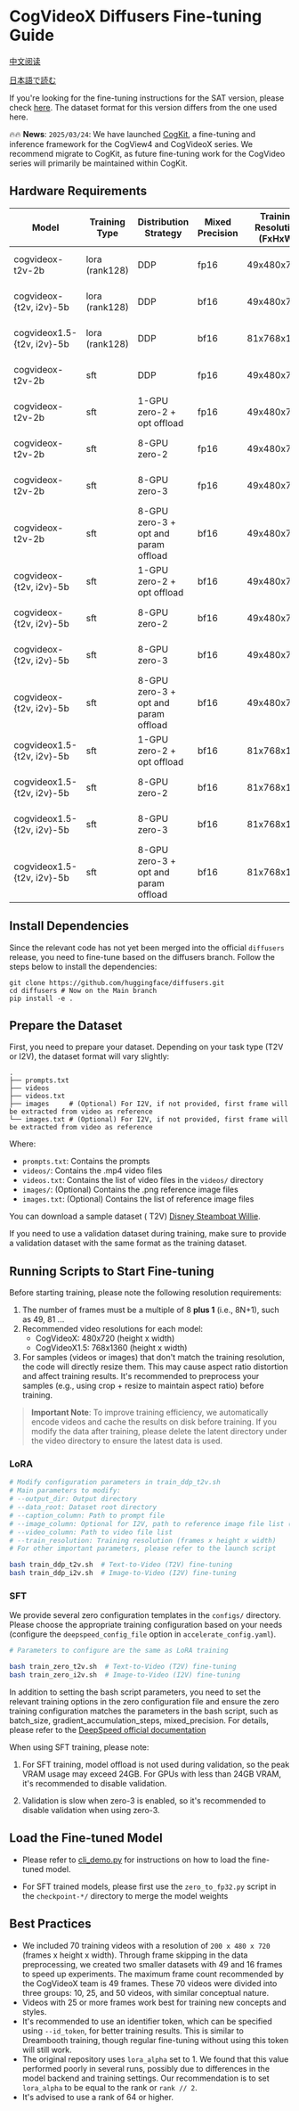 # CogVideoX Diffusers Fine-tuning Guide

[中文阅读](./README_zh.md)

[日本語で読む](./README_ja.md)

If you're looking for the fine-tuning instructions for the SAT version, please check [here](../sat/README_zh.md). The
dataset format for this version differs from the one used here.

🔥🔥 **News**: ```2025/03/24```: We have launched [CogKit](https://github.com/THUDM/CogKit), a fine-tuning and inference framework for the CogView4 and CogVideoX series. We recommend migrate to CogKit, as future fine-tuning work for the CogVideo series will primarily be maintained within CogKit.

## Hardware Requirements

| Model                      | Training Type  | Distribution Strategy                | Mixed Precision | Training Resolution (FxHxW) | Hardware Requirements   |
|----------------------------|----------------|--------------------------------------|-----------------|-----------------------------|-------------------------|
| cogvideox-t2v-2b           | lora (rank128) | DDP                                  | fp16            | 49x480x720                  | 16GB VRAM (NVIDIA 4080) |
| cogvideox-{t2v, i2v}-5b    | lora (rank128) | DDP                                  | bf16            | 49x480x720                  | 24GB VRAM (NVIDIA 4090) |
| cogvideox1.5-{t2v, i2v}-5b | lora (rank128) | DDP                                  | bf16            | 81x768x1360                 | 35GB VRAM (NVIDIA A100) |
| cogvideox-t2v-2b           | sft            | DDP                                  | fp16            | 49x480x720                  | 36GB VRAM (NVIDIA A100) |
| cogvideox-t2v-2b           | sft            | 1-GPU zero-2 + opt offload           | fp16            | 49x480x720                  | 17GB VRAM (NVIDIA 4090) |
| cogvideox-t2v-2b           | sft            | 8-GPU zero-2                         | fp16            | 49x480x720                  | 17GB VRAM (NVIDIA 4090) |
| cogvideox-t2v-2b           | sft            | 8-GPU zero-3                         | fp16            | 49x480x720                  | 19GB VRAM (NVIDIA 4090) |
| cogvideox-t2v-2b           | sft            | 8-GPU zero-3 + opt and param offload | bf16            | 49x480x720                  | 14GB VRAM (NVIDIA 4080) |
| cogvideox-{t2v, i2v}-5b    | sft            | 1-GPU zero-2 + opt offload           | bf16            | 49x480x720                  | 42GB VRAM (NVIDIA A100) |
| cogvideox-{t2v, i2v}-5b    | sft            | 8-GPU zero-2                         | bf16            | 49x480x720                  | 42GB VRAM (NVIDIA 4090) |
| cogvideox-{t2v, i2v}-5b    | sft            | 8-GPU zero-3                         | bf16            | 49x480x720                  | 43GB VRAM (NVIDIA 4090) |
| cogvideox-{t2v, i2v}-5b    | sft            | 8-GPU zero-3 + opt and param offload | bf16            | 49x480x720                  | 28GB VRAM (NVIDIA 5090) |
| cogvideox1.5-{t2v, i2v}-5b | sft            | 1-GPU zero-2 + opt offload           | bf16            | 81x768x1360                 | 56GB VRAM (NVIDIA A100) |
| cogvideox1.5-{t2v, i2v}-5b | sft            | 8-GPU zero-2                         | bf16            | 81x768x1360                 | 55GB VRAM (NVIDIA A100) |
| cogvideox1.5-{t2v, i2v}-5b | sft            | 8-GPU zero-3                         | bf16            | 81x768x1360                 | 55GB VRAM (NVIDIA A100) |
| cogvideox1.5-{t2v, i2v}-5b | sft            | 8-GPU zero-3 + opt and param offload | bf16            | 81x768x1360                 | 40GB VRAM (NVIDIA A100) |

## Install Dependencies

Since the relevant code has not yet been merged into the official `diffusers` release, you need to fine-tune based on
the diffusers branch. Follow the steps below to install the dependencies:

```shell
git clone https://github.com/huggingface/diffusers.git
cd diffusers # Now on the Main branch
pip install -e .
```

## Prepare the Dataset

First, you need to prepare your dataset. Depending on your task type (T2V or I2V), the dataset format will vary
slightly:

```
.
├── prompts.txt
├── videos
├── videos.txt
├── images     # (Optional) For I2V, if not provided, first frame will be extracted from video as reference
└── images.txt # (Optional) For I2V, if not provided, first frame will be extracted from video as reference
```

Where:

- `prompts.txt`: Contains the prompts
- `videos/`: Contains the .mp4 video files
- `videos.txt`: Contains the list of video files in the `videos/` directory
- `images/`: (Optional) Contains the .png reference image files
- `images.txt`: (Optional) Contains the list of reference image files

You can download a sample dataset (
T2V) [Disney Steamboat Willie](https://huggingface.co/datasets/Wild-Heart/Disney-VideoGeneration-Dataset).

If you need to use a validation dataset during training, make sure to provide a validation dataset with the same format
as the training dataset.

## Running Scripts to Start Fine-tuning

Before starting training, please note the following resolution requirements:

1. The number of frames must be a multiple of 8 **plus 1** (i.e., 8N+1), such as 49, 81 ...
2. Recommended video resolutions for each model:
    - CogVideoX: 480x720 (height x width)
    - CogVideoX1.5: 768x1360 (height x width)
3. For samples (videos or images) that don't match the training resolution, the code will directly resize them. This may
   cause aspect ratio distortion and affect training results. It's recommended to preprocess your samples (e.g., using
   crop + resize to maintain aspect ratio) before training.

> **Important Note**: To improve training efficiency, we automatically encode videos and cache the results on disk
> before training. If you modify the data after training, please delete the latent directory under the video directory to
> ensure the latest data is used.

### LoRA

```bash
# Modify configuration parameters in train_ddp_t2v.sh
# Main parameters to modify:
# --output_dir: Output directory
# --data_root: Dataset root directory
# --caption_column: Path to prompt file
# --image_column: Optional for I2V, path to reference image file list (remove this parameter to use the first frame of video as image condition)
# --video_column: Path to video file list
# --train_resolution: Training resolution (frames x height x width)
# For other important parameters, please refer to the launch script

bash train_ddp_t2v.sh  # Text-to-Video (T2V) fine-tuning
bash train_ddp_i2v.sh  # Image-to-Video (I2V) fine-tuning
```

### SFT

We provide several zero configuration templates in the `configs/` directory. Please choose the appropriate training
configuration based on your needs (configure the `deepspeed_config_file` option in `accelerate_config.yaml`).

```bash
# Parameters to configure are the same as LoRA training

bash train_zero_t2v.sh  # Text-to-Video (T2V) fine-tuning
bash train_zero_i2v.sh  # Image-to-Video (I2V) fine-tuning
```

In addition to setting the bash script parameters, you need to set the relevant training options in the zero
configuration file and ensure the zero training configuration matches the parameters in the bash script, such as
batch_size, gradient_accumulation_steps, mixed_precision. For details, please refer to
the [DeepSpeed official documentation](https://www.deepspeed.ai/docs/config-json/)

When using SFT training, please note:

1. For SFT training, model offload is not used during validation, so the peak VRAM usage may exceed 24GB. For GPUs with
   less than 24GB VRAM, it's recommended to disable validation.

2. Validation is slow when zero-3 is enabled, so it's recommended to disable validation when using zero-3.

## Load the Fine-tuned Model

+ Please refer to [cli_demo.py](../inference/cli_demo.py) for instructions on how to load the fine-tuned model.

+ For SFT trained models, please first use the `zero_to_fp32.py` script in the `checkpoint-*/` directory to merge the
  model weights

## Best Practices

+ We included 70 training videos with a resolution of `200 x 480 x 720` (frames x height x width). Through frame
  skipping in the data preprocessing, we created two smaller datasets with 49 and 16 frames to speed up experiments. The
  maximum frame count recommended by the CogVideoX team is 49 frames. These 70 videos were divided into three groups:
  10, 25, and 50 videos, with similar conceptual nature.
+ Videos with 25 or more frames work best for training new concepts and styles.
+ It's recommended to use an identifier token, which can be specified using `--id_token`, for better training results.
  This is similar to Dreambooth training, though regular fine-tuning without using this token will still work.
+ The original repository uses `lora_alpha` set to 1. We found that this value performed poorly in several runs,
  possibly due to differences in the model backend and training settings. Our recommendation is to set `lora_alpha` to
  be equal to the rank or `rank // 2`.
+ It's advised to use a rank of 64 or higher.
